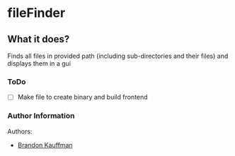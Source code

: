 # fileFinder

## What it does?

Finds all files in provided path (including sub-directories and their files) and displays them in a gui

### ToDo

- [ ] Make file to create binary and build frontend

### Author Information

Authors:

- [Brandon Kauffman](mailto:bck01215@gmail.com)
